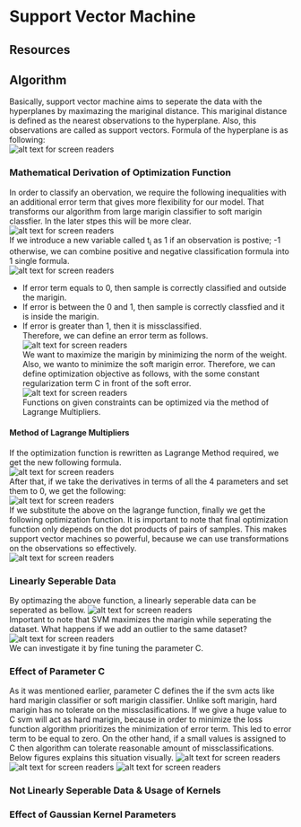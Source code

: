 # Support Vector Machine
## Resources
## Algorithm
Basically, support vector machine aims to seperate the data with the hyperplanes by maximazing the mariginal distance. 
This mariginal distance is defined as the nearest observations to the hyperplane. Also, this observations are called as support vectors. Formula of the
hyperplane is as following: </br>
![alt text for screen readers](images/hyperplane-formula.png "Hyperplane Formula") </br>
### Mathematical Derivation of Optimization Function
In order to classify an obervation, we require the following inequalities with an additional error term that gives more flexibility for our model. That transforms
our algorithm from large marigin classifier to soft marigin classfier. In the later stpes this will be more clear. </br>
![alt text for screen readers](images/pn-samples-eq.png "Classification Requirement") </br>
If we introduce a new variable called t<sub>i</sub> as 1 if an observation is postive; -1 otherwise, we can combine positive and negative classification 
formula into 1 single formula. </br>
![alt text for screen readers](images/combine-pn.png "Combined Requirement") </br>
* If error term equals to 0, then sample is correctly classified and outside the marigin.
* If error is between the 0 and 1, then sample is correctly classfied and it is inside the marigin.
* If error is greater than 1, then it is missclassified. </br>
Therefore, we can define an error term as follows. </br>
![alt text for screen readers](images/soft-marigin-error.png "Soft Marigin Error") </br>
We want to maximize the marigin by minimizing the norm of the weight. Also, we wanto to minimize the soft marigin error. Therefore, we can define optimization
objective as follows, with the some constant regularization term C in front of the soft error. </br>
![alt text for screen readers](images/optimization-func.png "Optimization Objective") </br>
Functions on given constraints can be optimized via the method of Lagrange Multipliers.
#### Method of Lagrange Multipliers
If the optimization function is rewritten as Lagrange Method required, we get the new following formula. </br>
![alt text for screen readers](images/lagrange.png "Lagrange Method") </br>
After that, if we take the derivatives in terms of all the 4 parameters and set them to 0, we get the following: </br>
![alt text for screen readers](images/lagrange-subs.png "Lagrange Derivatives") </br>
If we substitute the above on the lagrange function, finally we get the following optimization function. It is important to note that final optimization function only depends on the dot products of pairs of samples. This makes support vector machines so powerful, because we can use transformations on the observations so effectively. </br>
![alt text for screen readers](images/final-optimization.png "Final Optimization Objective") </br>
### Linearly Seperable Data
By optimazing the above function, a linearly seperable data can be seperated as bellow. 
![alt text for screen readers](images/linear-data.png "Linearly Seperable Data") </br>
Important to note that SVM maximizes the marigin while seperating the dataset. What happens if we add an outlier to the same dataset?
![alt text for screen readers](images/outlier-dataset.png "Outlier") </br>
We can investigate it by fine tuning the parameter C.
### Effect of Parameter C
As it was mentioned earlier, parameter C defines the if the svm acts like hard marigin classifier or soft marigin classifier. Unlike soft marigin, hard marigin has no tolerate on the missclasifications. If we give a huge value to C svm will act as hard marigin, because in order to minimize the loss function algorithm prioritizes the minimization of error term. This led to error term to be equal to zero. On the other hand, if a small values is assigned to C then algorithm can tolerate reasonable amount of missclassifications. Below figures explains this situation visually.
![alt text for screen readers](images/C_100.png "C = 100")
![alt text for screen readers](images/C_1.png "C = 1")
![alt text for screen readers](images/C_0001.png "C = 0.001")
### Not Linearly Seperable Data & Usage of Kernels
### Effect of Gaussian Kernel Parameters
